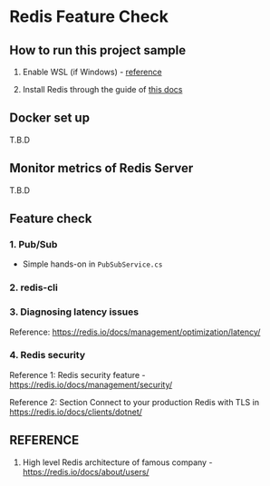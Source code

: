 # Redis Feature Check

## How to run this project sample

1. Enable WSL (if Windows) - [reference](https://learn.microsoft.com/en-us/windows/wsl/install)

2. Install Redis through the guide of [this docs](https://redis.io/docs/getting-started/installation/install-redis-on-windows/)

## Docker set up

T.B.D

## Monitor metrics of Redis Server

T.B.D

## Feature check

### 1. Pub/Sub

- Simple hands-on in ```PubSubService.cs```

### 2. redis-cli

### 3. Diagnosing latency issues

Reference: https://redis.io/docs/management/optimization/latency/

### 4. Redis security

Reference 1: Redis security feature - https://redis.io/docs/management/security/

Reference 2: Section Connect to your production Redis with TLS in https://redis.io/docs/clients/dotnet/

## REFERENCE

1. High level Redis architecture of famous company - https://redis.io/docs/about/users/

